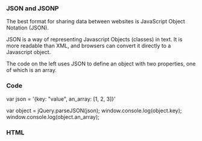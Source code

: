 ### JSON and JSONP

The best format for sharing data between websites is JavaScript Object Notation (JSON).

JSON is a way of representing Javascript Objects (classes) in text. It is more readable than XML, and browsers can convert it directly to a Javascript object.

The code on the left uses JSON to define an object with two properties, one of which is an array.

### Code
var json = '{key: "value", an_array: [1, 2, 3]}'

var object = jQuery.parseJSON(json);
window.console.log(object.key);
window.console.log(object.an_array);

### HTML
